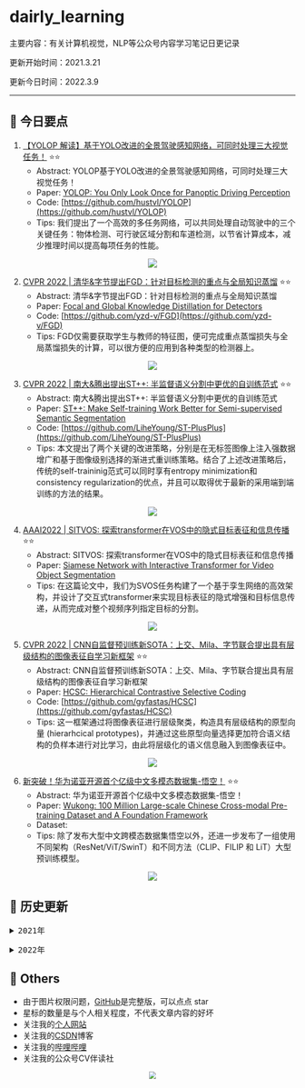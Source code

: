# dairly_learning
主要内容：有关计算机视觉，NLP等公众号内容学习笔记日更记录

更新开始时间：2021.3.21

更新今日时间：2022.3.9

------

## :paperclip:  今日要点

1. [【YOLOP 解读】基于YOLO改进的全景驾驶感知网络，可同时处理三大视觉任务！](https://mp.weixin.qq.com/s/OsNsw9Sg_dd9ivx3-lqI7g)         :star::star:
   - Abstract: YOLOP基于YOLO改进的全景驾驶感知网络，可同时处理三大视觉任务！
   - Paper: [YOLOP: You Only Look Once for Panoptic Driving Perception](https://arxiv.org/abs/2108.11250)
   - Code: [https://github.com/hustvl/YOLOP](https://github.com/hustvl/YOLOP)
   - Tips:  我们提出了一个高效的多任务网络，可以共同处理自动驾驶中的三个关键任务：物体检测、可行驶区域分割和车道检测，以节省计算成本，减少推理时间以提高每项任务的性能。

<div align=center><img src="https://mmbiz.qpic.cn/mmbiz_png/RszMGpUQZjeZpibn2NLuP2iaus5QgPZicOrAicNkuQOzEwUpibcopq0tDcQnR3pYrOa1odjMGicubrpHfE3ukuyLS7hQ/640?wx_fmt=png&wxfrom=5&wx_lazy=1&wx_co=1" style='zoom:100%'>
</div>

2. [CVPR 2022 | 清华&字节提出FGD：针对目标检测的重点与全局知识蒸馏](https://mp.weixin.qq.com/s/yDkreTudC8JL2V2ETsADwQ)       :star::star:
   - Abstract: 清华&字节提出FGD：针对目标检测的重点与全局知识蒸馏
   - Paper: [Focal and Global Knowledge Distillation for Detectors](https://arxiv.org/abs/2111.11837)
   - Code: [https://github.com/yzd-v/FGD](https://github.com/yzd-v/FGD)
   - Tips:  FGD仅需要获取学生与教师的特征图，便可完成重点蒸馏损失与全局蒸馏损失的计算，可以很方便的应用到各种类型的检测器上。

<div align=center><img src="https://mmbiz.qpic.cn/mmbiz_jpg/yNnalkXE7oUkO5p0VgUZn2dPeicTt1FqMgG0RM2OWc7iaACwzr2DSVYjPITZdhoqp1C8TvycYTWlLtjOh1dOSPKQ/640?wx_fmt=jpeg&wxfrom=5&wx_lazy=1&wx_co=1" style='zoom:100%'>
</div>


3. [CVPR 2022 | 南大&腾出提出ST++: 半监督语义分割中更优的自训练范式](https://mp.weixin.qq.com/s/knSnlebdtEnmrkChGM_0CA)       :star::star:
   - Abstract: 南大&腾出提出ST++: 半监督语义分割中更优的自训练范式
   - Paper: [ST++: Make Self-training Work Better for Semi-supervised Semantic Segmentation](https://arxiv.org/abs/2106.05095)
   - Code: [https://github.com/LiheYoung/ST-PlusPlus](https://github.com/LiheYoung/ST-PlusPlus)
   - Tips: 本文提出了两个关键的改进策略，分别是在无标签图像上注入强数据增广和基于图像级别选择的渐进式重训练策略。结合了上述改进策略后，传统的self-traininig范式可以同时享有entropy minimization和consistency regularization的优点，并且可以取得优于最新的采用端到端训练的方法的结果。

<div align=center><img src="https://mmbiz.qpic.cn/mmbiz_jpg/yNnalkXE7oVwUuUxNaotZFFpxIVb2RibiaZIOzbNcox2pYic7K1Tmr8DNEzhYNIwfggUiakJ0nYfpgic4Bib5WIe410g/640?wx_fmt=jpeg&wxfrom=5&wx_lazy=1&wx_co=1" style='zoom:100%'>
</div>


4. [AAAI2022 | SITVOS: 探索transformer在VOS中的隐式目标表征和信息传播](https://mp.weixin.qq.com/s/LCDsqmmCcPHKPwMNoIpqNA)       :star::star:
   - Abstract: SITVOS: 探索transformer在VOS中的隐式目标表征和信息传播
   - Paper: [Siamese Network with Interactive Transformer for Video Object Segmentation](https://arxiv.org/abs/2112.13983)
   - Tips: 在这篇论文中，我们为SVOS任务构建了一个基于孪生网络的高效架构，并设计了交互式transformer来实现目标表征的隐式增强和目标信息传递，从而完成对整个视频序列指定目标的分割。

<div align=center><img src="https://mmbiz.qpic.cn/mmbiz_png/Mcdq8uia1WiadqH3UzzqWYCuZbzEbjcj8RXxGD5OdUXR7TzznphcoSaxIBkRmwlTwch6mLaqxa0sT2Sdhib5icHW8g/640?wx_fmt=png&wxfrom=5&wx_lazy=1&wx_co=1" style='zoom:100%'>
</div>


5. [CVPR 2022 | CNN自监督预训练新SOTA：上交、Mila、字节联合提出具有层级结构的图像表征自学习新框架](https://mp.weixin.qq.com/s/CUa4ZAccoXFLvy00QFYCWQ)       :star::star:
   - Abstract: CNN自监督预训练新SOTA：上交、Mila、字节联合提出具有层级结构的图像表征自学习新框架
   - Paper: [HCSC: Hierarchical Contrastive Selective Coding](https://arxiv.org/abs/2202.00455)
   - Code: [https://github.com/gyfastas/HCSC](https://github.com/gyfastas/HCSC)
   - Tips: 这一框架通过将图像表征进行层级聚类，构造具有层级结构的原型向量 (hierarhcical prototypes)，并通过这些原型向量选择更加符合语义结构的负样本进行对比学习，由此将层级化的语义信息融入到图像表征中。

<div align=center><img src="https://mmbiz.qpic.cn/mmbiz_png/KmXPKA19gWicib656vCpnTtDwiaUHVicYQ3ibKicTrpp5ibpu0vysPfNKKugtia4TwJXXOZRjER5MQ86jqkB21PJPEokkA/640?wx_fmt=png&wxfrom=5&wx_lazy=1&wx_co=1" style='zoom:100%'>
</div>


6. [新突破！华为诺亚开源首个亿级中文多模态数据集-悟空！](https://mp.weixin.qq.com/s/5o94Ncx5lAw9i_HC0hntMQ)       :star::star:
   - Abstract: 华为诺亚开源首个亿级中文多模态数据集-悟空！
   - Paper: [Wukong: 100 Million Large-scale Chinese Cross-modal Pre-training Dataset and A Foundation Framework](https://arxiv.org/pdf/2202.06767.pdf)
   - Dataset: [](https://wukong-dataset.github.io/wukong-dataset/benchmark.html)
   - Tips: 除了发布大型中文跨模态数据集悟空以外，还进一步发布了一组使用不同架构（ResNet/ViT/SwinT）和不同方法（CLIP、FILIP 和 LiT）大型预训练模型。

<div align=center><img src="https://mmbiz.qpic.cn/mmbiz_jpg/KmXPKA19gWibFK8ZbARmc5zE6YSWmm0UAZZVJNlia45t5xiaVLrRibXrhsVdrC7qxcGSNaTMCJpGnJia7aK3gWOeRIQ/640?wx_fmt=jpeg&wxfrom=5&wx_lazy=1&wx_co=1" style='zoom:100%'>
</div>



## 

## :paperclip:  历史更新

<pre><details><summary>2021年</summary>
<details><summary>3月</summary>
    1. <a href="notes/202103/0321.md" target="_blank">公众号内容拓展学习笔记（2021.3.21）</a>
    2. <a href="notes/202103/0322.md" target="_blank">公众号内容拓展学习笔记（2021.3.22）</a>
    3. <a href="notes/202103/0323.md" target="_blank">公众号内容拓展学习笔记（2021.3.23）</a>
    4. <a href="notes/202103/0324.md" target="_blank">公众号内容拓展学习笔记（2021.3.24）</a>
    5. <a href="notes/202103/0325.md" target="_blank">公众号内容拓展学习笔记（2021.3.25）</a>
    6. <a href="notes/202103/0326.md" target="_blank">公众号内容拓展学习笔记（2021.3.26）</a>
    7. <a href="notes/202103/0327.md" target="_blank">公众号内容拓展学习笔记（2021.3.27）</a>
    8. <a href="notes/202103/0328.md" target="_blank">公众号内容拓展学习笔记（2021.3.28）</a>
    9. <a href="notes/202103/0329.md" target="_blank">公众号内容拓展学习笔记（2021.3.29）</a>
    10. <a href="notes/202103/0330.md" target="_blank">公众号内容拓展学习笔记（2021.3.30）</a>
    11. <a href="notes/202103/0331.md" target="_blank">公众号内容拓展学习笔记（2021.3.31）</a>
</details>
<details><summary>4月</summary>
    1. <a href="notes/202104/0401.md" target="_blank">公众号内容拓展学习笔记（2021.4.1）</a>
    2. <a href="notes/202104/0402.md" target="_blank">公众号内容拓展学习笔记（2021.4.2）</a>
    3. <a href="notes/202104/0403.md" target="_blank">公众号内容拓展学习笔记（2021.4.3）</a>
    4. <a href="notes/202104/0404.md" target="_blank">公众号内容拓展学习笔记（2021.4.4）</a>
    5. <a href="notes/202104/0405.md" target="_blank">公众号内容拓展学习笔记（2021.4.5）</a>
    6. <a href="notes/202104/0406.md" target="_blank">公众号内容拓展学习笔记（2021.4.6）</a>
    7. <a href="notes/202104/0407.md" target="_blank">公众号内容拓展学习笔记（2021.4.7）</a>
    8. <a href="notes/202104/0408.md" target="_blank">公众号内容拓展学习笔记（2021.4.8）</a>
    9. <a href="notes/202104/0409.md" target="_blank">公众号内容拓展学习笔记（2021.4.9）</a>
    10. <a href="notes/202104/0410.md" target="_blank">公众号内容拓展学习笔记（2021.4.10）</a>
    11. <a href="notes/202104/0411.md" target="_blank">公众号内容拓展学习笔记（2021.4.11）</a>
    12. <a href="notes/202104/0412.md" target="_blank">公众号内容拓展学习笔记（2021.4.12）</a>
    13. <a href="notes/202104/0413.md" target="_blank">公众号内容拓展学习笔记（2021.4.13）</a>
    14. <a href="notes/202104/0414.md" target="_blank">公众号内容拓展学习笔记（2021.4.14）</a>
    15. <a href="notes/202104/0415.md" target="_blank">公众号内容拓展学习笔记（2021.4.15）</a>
    16. <a href="notes/202104/0416.md" target="_blank">公众号内容拓展学习笔记（2021.4.16）</a>
    17. <a href="notes/202104/0417.md" target="_blank">公众号内容拓展学习笔记（2021.4.17）</a>
    18. <a href="notes/202104/0418.md" target="_blank">公众号内容拓展学习笔记（2021.4.18）</a>
    19. <a href="notes/202104/0419.md" target="_blank">公众号内容拓展学习笔记（2021.4.19）</a>
    20. <a href="notes/202104/0420.md" target="_blank">公众号内容拓展学习笔记（2021.4.20）</a>
    21. <a href="notes/202104/0421.md" target="_blank">公众号内容拓展学习笔记（2021.4.21）</a>
    22. <a href="notes/202104/0422.md" target="_blank">公众号内容拓展学习笔记（2021.4.22）</a>
    23. <a href="notes/202104/0423.md" target="_blank">公众号内容拓展学习笔记（2021.4.23）</a>
    24. <a href="notes/202104/0424.md" target="_blank">公众号内容拓展学习笔记（2021.4.24）</a>
    25. <a href="notes/202104/0425.md" target="_blank">公众号内容拓展学习笔记（2021.4.25）</a>
    26. <a href="notes/202104/0426.md" target="_blank">公众号内容拓展学习笔记（2021.4.26）</a>
    27. <a href="notes/202104/0427.md" target="_blank">公众号内容拓展学习笔记（2021.4.27）</a>
    28. <a href="notes/202104/0428.md" target="_blank">公众号内容拓展学习笔记（2021.4.28）</a>
    29. <a href="notes/202104/0429.md" target="_blank">公众号内容拓展学习笔记（2021.4.29）</a>
    30. <a href="notes/202104/0430.md" target="_blank">公众号内容拓展学习笔记（2021.4.30）</a>
</details>
<details><summary>5月</summary>
    1. <a href="notes/202105/0501.md" target="_blank">公众号内容拓展学习笔记（2021.5.1）</a>
    2. <a href="notes/202105/0502.md" target="_blank">公众号内容拓展学习笔记（2021.5.2）</a>
    3. <a href="notes/202105/0503.md" target="_blank">公众号内容拓展学习笔记（2021.5.3）</a>
    4. <a href="notes/202105/0504.md" target="_blank">公众号内容拓展学习笔记（2021.5.4）</a>
    5. <a href="notes/202105/0505.md" target="_blank">公众号内容拓展学习笔记（2021.5.5）</a>
    6. <a href="notes/202105/0506.md" target="_blank">公众号内容拓展学习笔记（2021.5.6）</a>
    7. <a href="notes/202105/0507.md" target="_blank">公众号内容拓展学习笔记（2021.5.7）</a>
    8. <a href="notes/202105/0508.md" target="_blank">公众号内容拓展学习笔记（2021.5.8）</a>
    9. <a href="notes/202105/0509.md" target="_blank">公众号内容拓展学习笔记（2021.5.9）</a>
    10. <a href="notes/202105/05010.md" target="_blank">公众号内容拓展学习笔记（2021.5.10）</a>
    11. <a href="notes/202105/05011.md" target="_blank">公众号内容拓展学习笔记（2021.5.11）</a>
    12. <a href="notes/202105/05012.md" target="_blank">公众号内容拓展学习笔记（2021.5.12）</a>
    13. <a href="notes/202105/05013.md" target="_blank">公众号内容拓展学习笔记（2021.5.13）</a>
    14. <a href="notes/202105/05014.md" target="_blank">公众号内容拓展学习笔记（2021.5.14）</a>
    15. <a href="notes/202105/05015.md" target="_blank">公众号内容拓展学习笔记（2021.5.15）</a>
    16. <a href="notes/202105/05016.md" target="_blank">公众号内容拓展学习笔记（2021.5.16）</a>
    17. <a href="notes/202105/05027.md" target="_blank">公众号内容拓展学习笔记（2021.5.27）</a>
</details>
<details><summary>9月</summary>
    1. <a href="notes/202109/0930.md" target="_blank">公众号内容拓展学习笔记（2021.9.30）</a>
</details>
<details><summary>10月</summary>
    1. <a href="notes/202110/1001.md" target="_blank">公众号内容拓展学习笔记（2021.10.1）</a>
    2. <a href="notes/202110/1002.md" target="_blank">公众号内容拓展学习笔记（2021.10.2）</a>
    3. <a href="notes/202110/1003.md" target="_blank">公众号内容拓展学习笔记（2021.10.3）</a>
    4. <a href="notes/202110/1004.md" target="_blank">公众号内容拓展学习笔记（2021.10.4）</a>
    5. <a href="notes/202110/1006.md" target="_blank">公众号内容拓展学习笔记（2021.10.6）</a>
    6. <a href="notes/202110/1008.md" target="_blank">公众号内容拓展学习笔记（2021.10.8）</a>
    7. <a href="notes/202110/1016.md" target="_blank">公众号内容拓展学习笔记（2021.10.16）</a>
    8. <a href="notes/202110/1018.md" target="_blank">公众号内容拓展学习笔记（2021.10.18）</a>
</details>
</pre>
<pre><details><summary>2022年</summary>
<details><summary>1月</summary>
    1. <a href="notes/202201/0120.md" target="_blank">公众号内容拓展学习笔记（2022.1.20）</a>
</details>
<details><summary>2月</summary>
    1. <a href="notes/202202/0225.md" target="_blank">公众号内容拓展学习笔记（2022.2.25）</a>
    2. <a href="notes/202202/0226.md" target="_blank">公众号内容拓展学习笔记（2022.2.26）</a>
    3. <a href="notes/202202/0227.md" target="_blank">公众号内容拓展学习笔记（2022.2.27）</a>
    4. <a href="notes/202202/0228.md" target="_blank">公众号内容拓展学习笔记（2022.2.28）</a>
</details>
<details><summary>3月</summary>
    1. <a href="notes/202203/0301.md" target="_blank">公众号内容拓展学习笔记（2022.3.1）</a>
    2. <a href="notes/202203/0302.md" target="_blank">公众号内容拓展学习笔记（2022.3.2）</a>
    3. <a href="notes/202203/0303.md" target="_blank">公众号内容拓展学习笔记（2022.3.3）</a>
    4. <a href="notes/202203/0304.md" target="_blank">公众号内容拓展学习笔记（2022.3.4）</a>
    5. <a href="notes/202203/0305.md" target="_blank">公众号内容拓展学习笔记（2022.3.5）</a>
    6. <a href="notes/202203/0306.md" target="_blank">公众号内容拓展学习笔记（2022.3.6）</a>
    7. <a href="notes/202203/0307.md" target="_blank">公众号内容拓展学习笔记（2022.3.7）</a>
    8. <a href="notes/202203/0308.md" target="_blank">公众号内容拓展学习笔记（2022.3.8）</a>
    9. <a href="notes/202203/0309.md" target="_blank">公众号内容拓展学习笔记（2022.3.9）</a>
</details>
</pre>




## :paperclip:  Others

- 由于图片权限问题，[GitHub](https://github.com/xiaoxuebajie/dairly_learning)是完整版，可以点点 star
- 星标的数量是与个人相关程度，不代表文章内容的好坏
- 关注我的[个人网站](http://www.cvbds.cn/)
- 关注我的[CSDN](https://blog.csdn.net/xiaoxuebajie)博客
- 关注我的[哔哩哔哩](https://space.bilibili.com/424394389)
- 关注我的公众号CV伴读社

<div align=center><img src="https://img-blog.csdnimg.cn/202005031406335.jpg" style='zoom:80%'>
</div>